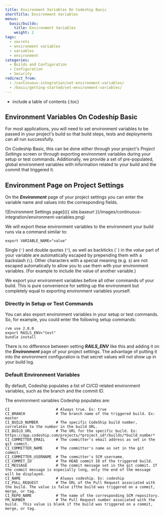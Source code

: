 ```yaml
---
title: Environment Variables On Codeship Basic
shortTitle: Environment Variables
menus:
  basic/builds:
    title: Environment Variables
    weight: 2
tags:
  - secrets
  - environment variables
  - variables
  - environment
categories:
  - Builds and Configuration
  - Configuration
  - Security
redirect_from:
  - /continuous-integration/set-environment-variables/
  - /basic/getting-started/set-environment-variables/
---
```


* include a table of contents
{:toc}

## Environment Variables On Codeship Basic

For most applications, you will need to set environment variables to be passed in your project's build so that build steps, tests and deployments can all run successfully.

On Codeship Basic, this can be done either through your project's *Project Settings* screen or through exporting environment variables during your setup or test commands. Additionally, we provide a set of pre-populated, global environment variables with information related to your build and the commit that triggered it.

## Environment Page on Project Settings

On the ***Environment*** page of your project settings you can enter the variable name and values into the corresponding fields.

![Environment Settings page]({{ site.baseurl }}/images/continuous-integration/environment-variables.png)

We will export these environment variables to the environment your build runs via a command similar to:

```shell
export VARIABLE_NAME="value"
```

Single (`'`) and double quotes (`"`), as well as backticks (`` ` ``) in the _value_ part of your variable are automatically escaped by prepending them with a backslash (`\`). Other characters with a special meaning (e.g. `$`) are not escaped automatically to allow you to use them with your environment variables. (For example to include the value of another variable.)

We export your environment variables before all other commands of your build. This is pure convenience for setting up the environment but completely equal to exporting environment variables yourself.

### Directly in Setup or Test Commands

You can also export environment variables in your setup or test commands. So, for example, you could enter the following setup commands:

```shell
rvm use 2.0.0
export RAILS_ENV="test"
bundle install
```

There is no difference between setting ***RAILS_ENV*** like this and adding it on the ***Environment*** page of your project settings. The advantage of putting it into the environment configuration is that secret values will not show up in your build log.

### Default Environment Variables

By default, Codeship populates a list of CI/CD related environment variables, such as the branch and the commit ID.

The environment variables Codeship populates are:

```
CI                     # Always true. Ex: true
CI_BRANCH              # The branch name of the triggered build. Ex: master
CI_BUILD_NUMBER        # The specific CodeShip build number, correlates to the number in the build URL.
CI_BUILD_URL           # The URL for the specific build. Ex: https://app.codeship.com/projects/*project_id*/builds/*build_number*
CI_COMMITTER_EMAIL     # The committer's email address as set in the git commit.
CI_COMMITTER_NAME      # The committer's name as set in the git commit.
CI_COMMITTER_USERNAME  # The committer's SCM username.
CI_COMMIT_ID           # The HEAD commit ID of the triggered build.
CI_MESSAGE             # The commit message set in the git commit. If the commit message is especially long, only the end of the message will be displayed.
CI_NAME                # Always codeship. Ex: codeship
CI_PULL_REQUEST        # The URL of the Pull Request associated with the build. The value is false ifthe build was triggered on a commit, merge, or tag.
CI_REPO_NAME           # The name of the corresponding SCM repository.
PR_NUMBER              # The Pull Request number associated with the build.  This value is blank if the build was triggered on a commit, merge, or tag.   
```
